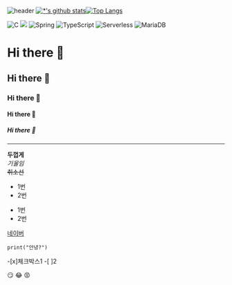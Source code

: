 ![header](https://capsule-render.vercel.app/api?type=soft&color=dfdfdf&height=180&section=header&&text=uihyunKimm%20&fontSize=40&desc=developer)
[![*'s github stats](https://github-readme-stats.vercel.app/api?username=uihyunKimm)](https://github.com/uihyunKimm)[![Top Langs](https://github-readme-stats.vercel.app/api/top-langs/?username=uihyunKimm&layout=compact)](https://github.com/uihyunKimm/github-readme-stats)

![C](https://img.shields.io/badge/-C-123456?style=flat-square&logo=C&logoColor=black)
![](https://img.shields.io/badge/-javascript-blue?logo=javascript&logoColor=f5f5f5)
![Spring](https://img.shields.io/badge/-Spring-6DB33F?style=for-the-badge&logo=Spring&logoColor=white)
![TypeScript](https://img.shields.io/badge/-TypeScript-3178C6?style=flat-square&logo=TypeScript&logoColor=white)
![Serverless](https://img.shields.io/badge/-Serverless-FD5750?style=flat-square&logo=Serverless&logoColor=magenta)
![MariaDB](https://img.shields.io/badge/-MariaDB-1F305F?style=flat-square&logo=mariadb&logoColor=white)

# Hi there 👋
## Hi there 👋
### Hi there 👋
#### Hi there 👋
##### Hi there 👋
---
**두껍게** <br>
*기울임* <br>
~~취소선~~ <br>

* 1번
* 2번
- 1번
- 2번

[네이버](naver.com)

```
print("안녕?")
```
-[x]체크박스1
-[ ]2

:smirk:
😂
:rage:

<!--
**uihyunKimm/uihyunKimm** is a ✨ _special_ ✨ repository because its `README.md` (this file) appears on your GitHub profile.

Here are some ideas to get you started:

- 🔭 I’m currently working on ...
- 🌱 I’m currently learning ...
- 👯 I’m looking to collaborate on ...
- 🤔 I’m looking for help with ...
- 💬 Ask me about ...
- 📫 How to reach me: ...
- 😄 Pronouns: ...
- ⚡ Fun fact: ...

[![*'s github stats](https://github-readme-stats.vercel.app/api?username=uihyunKimm&show_icons=true&theme=radical)](https://github.com/uihyunKimm)
-->
